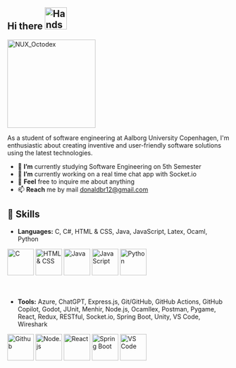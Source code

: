 ## Hi there <img src="https://user-images.githubusercontent.com/74038190/216120981-b9507c36-0e04-4469-8e27-c99271b45ba5.png" alt="Handshake" width="50" /> 
<img src="https://user-images.githubusercontent.com/74038190/212741999-016fddbd-617a-4448-8042-0ecf907aea25.gif" width="200" alt="NUX_Octodex">

<!--
**LazarShockX/LazarShockX** is a ✨ _special_ ✨ repository because its `README.md` (this file) appears on your GitHub profile.
-->

As a student of software engineering at Aalborg University Copenhagen, I'm enthusiastic about creating inventive and user-friendly software solutions using the latest technologies.

- 🔭 **I’m** currently studying Software Engineering on 5th Semester
- 🌱 **I’m** currently working on a real time chat app with Socket.io
- 💬 **Feel** free to inquire me about anything
- 📫 **Reach** me by mail donaldbr12@gmail.com

## 🚀 Skills
- **Languages:** C, C#, HTML & CSS, Java, JavaScript, Latex, Ocaml, Python
<div>
<img src="https://github.com/Anmol-Baranwal/Cool-GIFs-For-GitHub/assets/74038190/e0d299f2-767c-4c21-bd49-90f2a19f1a78" width="60" alt="C">
<!-- C# -->
<img src="https://github.com/Anmol-Baranwal/Cool-GIFs-For-GitHub/assets/74038190/29fd6286-4e7b-4d6c-818f-c4765d5e39a9" width="60" alt="HTML & CSS">
<img src="https://github.com/Anmol-Baranwal/Cool-GIFs-For-GitHub/assets/74038190/67f477ed-6624-42da-99f0-1a7b1a16eecb" width="60" alt="Java">
<!-- Java -->
<img src="https://user-images.githubusercontent.com/74038190/212257454-16e3712e-945a-4ca2-b238-408ad0bf87e6.gif" width="60" alt="JavaScript">
<!-- Latex -->
<!-- Ocaml -->
<img src="https://user-images.githubusercontent.com/74038190/212257472-08e52665-c503-4bd9-aa20-f5a4dae769b5.gif" width="60" alt="Python">
</div>
<br><br>

- **Tools:** Azure, ChatGPT, Express.js, Git/GitHub, GitHub Actions, GitHub Copilot, Godot, JUnit, Menhir, Node.js, Ocamllex, Postman, Pygame, React, Redux, RESTful, Socket.io, Spring Boot, Unity, VS Code, Wireshark
<div>
<!-- img src="https://user-images.githubusercontent.com/74038190/212280823-79088828-a258-4a4d-8d6c-96315d5a07af.gif" width="60" alt="Azure" -->
<!-- ChatGPT -->
<!-- img src="https://github.com/Anmol-Baranwal/Cool-GIFs-For-GitHub/assets/74038190/1a797f46-efe4-41e6-9e75-5303e1bbcbfa" width="60" alt="Express" -->
<!-- img src="https://user-images.githubusercontent.com/74038190/212281775-b468df30-4edc-4bf8-a4ee-f52e1aaddc86.gif" width="60" alt="Git" -->
<img src="https://user-images.githubusercontent.com/74038190/212257468-1e9a91f1-b626-4baa-b15d-5c385dfa7ed2.gif" width="60" alt="Github">
<!-- Godot -->
<!-- JUnit -->
<!-- Menhir -->
<img src="https://user-images.githubusercontent.com/74038190/212257460-738ff738-247f-4445-a718-cdd0ca76e2db.gif" width="60" alt="Node.js">
<!-- Ocamllex -->
<!-- Postman -->
<img src="https://user-images.githubusercontent.com/74038190/212257467-871d32b7-e401-42e8-a166-fcfd7baa4c6b.gif" width="60" alt="React">
<!-- Redux -->
<!-- RESTful -->
<img src="https://github.com/Anmol-Baranwal/Cool-GIFs-For-GitHub/assets/74038190/398b19b1-9aae-4c1f-8bc0-d172a2c08d68" width="60" alt="Spring Boot">
<!-- Unity -->
<img src="https://user-images.githubusercontent.com/74038190/212257465-7ce8d493-cac5-494e-982a-5a9deb852c4b.gif" width="60" alt="VS Code">
<!-- Wireshark -->
</div>
<br><br>
